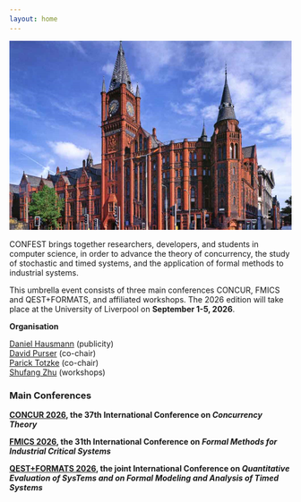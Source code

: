 ```yaml
---
layout: home
---
```

<img src="/assets/images/vict.png" width="1000">

CONFEST brings together researchers, developers, and students in computer science, in order to advance the theory of concurrency, the study of stochastic and timed systems, and the application of formal methods to industrial systems. 

This umbrella event consists of three main conferences CONCUR, FMICS and QEST+FORMATS, and affiliated workshops.
The 2026 edition will take place at the University of Liverpool on **September 1-5, 2026**.


**Organisation**

[Daniel Hausmann](https://www.csc.liv.ac.uk/~hausmann/) (publicity)  
[David Purser](https://www.davidpurser.net) (co-chair)  
[Parick Totzke](https://www.csc.liv.ac.uk/~patrick/) (co-chair)  
[Shufang Zhu](https://shufang-zhu.github.io) (workshops)  

### Main Conferences

**[CONCUR 2026](https://confest-2026.github.io/concur), the 37th International Conference on *Concurrency Theory***

**[FMICS 2026](https://confest-2026.github.io/fmics), the 31th International Conference on *Formal Methods for Industrial Critical Systems***

**[QEST+FORMATS 2026](https://confest-2026.github.io/qestformats), the joint International Conference on *Quantitative Evaluation of SysTems and on Formal Modeling and Analysis of Timed Systems***

